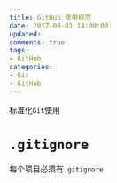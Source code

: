 ```yaml
---
title: GitHub 使用规范
date: 2017-08-01 14:00:00
updated:
comments: true
tags:
- GitHub
categories:
- Git
- GitHub
---
```


标准化`Git`使用

<!--more-->

# `.gitignore`

每个项目必须有`.gitignore`
